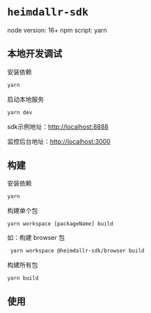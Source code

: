 # `heimdallr-sdk`

node version: 16+
npm script: yarn

## 本地开发调试

安装依赖

```bash
yarn
```

启动本地服务

```bash
yarn dev
```

sdk示例地址：[http://localhost:8888](http://localhost:8888)

监控后台地址：[http://localhost:3000](http://localhost:3000)

## 构建

安装依赖

```bash
yarn
```

构建单个包

```
yarn workspace [packageName] build
```

如：构建 browser 包

```bash
 yarn workspace @heimdallr-sdk/browser build
```

构建所有包
```bash
yarn build
```
## 使用

```

```
